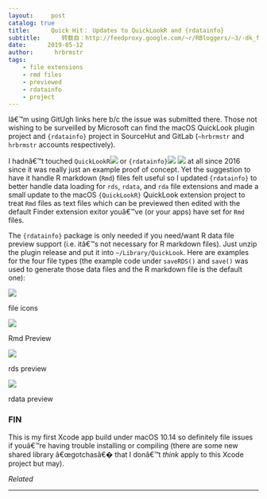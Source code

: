 ```yaml
---
layout:     post
catalog: true
title:      Quick Hit： Updates to QuickLookR and {rdatainfo}
subtitle:      转载自：http://feedproxy.google.com/~r/RBloggers/~3/-dk_fiHKMac/
date:      2019-05-12
author:      hrbrmstr
tags:
    - file extensions
    - rmd files
    - previewed
    - rdatainfo
    - project
---
```






Iâ€™m using GitUgh links here b/c the issue was submitted there. Those not wishing to be surveilled by Microsoft can find the macOS QuickLook plugin project and `{rdatainfo}` project in SourceHut and GitLab (`~hrbrmstr` and `hrbrmstr` accounts respectively).

I hadnâ€™t touched `QuickLookR`![](https://i2.wp.com/s.w.org/images/core/emoji/12.0.0-1/72x72/1f517.png?w=456&ssl=1)
 or `{rdatainfo}`![](https://i2.wp.com/s.w.org/images/core/emoji/12.0.0-1/72x72/1f517.png?w=456&ssl=1)
![](https://i2.wp.com/s.w.org/images/core/emoji/12.0.0-1/72x72/1f517.png?w=456&ssl=1)
 at all since 2016 since it was really just an example proof of concept. Yet the suggestion to have it handle R markdown (`Rmd`) files felt useful so I updated `{rdatainfo}` to better handle data loading for `rds`, `rdata`, and `rda` file extensions and made a small update to the macOS `{QuickLookR}` QuickLook extension project to treat `Rmd` files as text files which can be previewed then edited with the default Finder extension exitor youâ€™ve (or your apps) have set for `Rmd` files.

The `{rdatainfo}` package is only needed if you need/want R data file preview support (i.e. itâ€™s not necessary for R markdown files). Just unzip the plugin release and put it into `~/Library/QuickLook`. Here are examples for the four file types (the example code under `saveRDS()` and `save()` was used to generate those data files and the R markdown file is the default one):

![](https://i0.wp.com/rud.is/b/wp-content/uploads/2019/05/icons.png?resize=530%2C171&ssl=1)


file icons

![](https://i2.wp.com/rud.is/b/wp-content/uploads/2019/05/rmd.png?resize=530%2C539&ssl=1)


Rmd Preview

![](https://i0.wp.com/rud.is/b/wp-content/uploads/2019/05/rds.png?resize=530%2C539&ssl=1)


rds preview

![](https://i1.wp.com/rud.is/b/wp-content/uploads/2019/05/rdata.png?resize=530%2C539&ssl=1)


rdata preview

### FIN

This is my first Xcode app build under macOS 10.14 so definitely file issues if youâ€™re having trouble installing or compiling (there are some new shared library â€œgotchasâ€� that I donâ€™t *think* apply to this Xcode project but may).


*Related*








---
